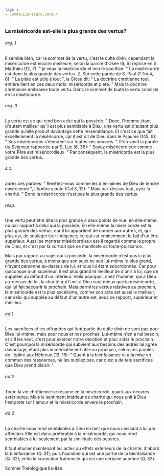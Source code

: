 ```yaml
---
tags : 
- Summa/IIa-IIæ/q.30/a.4
---
```


### La miséricorde est-elle la plus grande des vertus?

###### arg. 1
Il semble bien, car le sommet de la vertu, c'est le culte divin; cependant la miséricorde est encore meilleure, selon la parole d'Osée (6, 6) reprise en S. Matthieu (12, 7): " je veux la miséricorde et non le sacrifice. " La miséricorde est donc la plus grande des vertus. 2. Sur cette parole de S. Paul (1 Tm 4, 8): " La piété est utile à tout ", la Glose dit: " La doctrine chrétienne tout entière tient en ces deux mots: miséricorde et piété. " Mais la doctrine chrétienne embrasse toute vertu. Donc le sommet de toute la vertu consiste en la miséricorde. 

###### arg. 3
La vertu est ce qui rend bon celui qui la possède. " Donc, l'homme étant d'autant meilleur qu'il est plus semblable à Dieu, une vertu est d'autant plus grande qu’elle produit davantage cette ressemblance. Et c'est ce que fait excellemment la miséricorde, car il est dit de Dieu dans le Psaume (145, 9): " Ses miséricordes s'étendent sur toutes ses oeuvres. " D'où vient la parole du Seigneur rapportée par S. Luc (6, 36): " Soyez miséricordieux comme votre Père est miséricordieux. " Par conséquent, la miséricorde est la plus grande des vertus. 

###### s.c.
après ces paroles: " Revêtez-vous comme les bien-aimés de Dieu de tendre miséricorde ", l'Apôtre ajoute (Col 3, 12): " Mais par-dessus tout, ayez la charité. " Donc la miséricorde n'est pas la plus grande des vertus. 

###### resp.
Une vertu peut être dite la plus grande à deux points de vue: en elle-même, ou par rapport à celui qui la possède. En elle-même la miséricorde est la plus grande des vertus, car il lui appartient de donner aux autres, et, qui plus est, de soulager leur indigence; ce qui est éminemment le fait d'un être supérieur. Aussi se montrer miséricordieux est-il regardé comme le propre de Dieu, et c'est par là surtout que se manifeste sa toute-puissance. 

Mais par rapport au sujet qui la possède, la miséricorde n'est pas la plus grande des vertus, à moins que son sujet ne soit lui-même le plus grand, n'ayant personne au-dessus de lui, et tous lui étant subordonnés. Car pour quiconque a un supérieur, il est plus grand et meilleur de s'unir à lui, que de suppléer au défaut d'un inférieur. Voilà pourquoi, chez l'homme, qui a Dieu au-dessus de lui, la charité qui l'unit à Dieu vaut mieux que la miséricorde, qui lui fait secourir le prochain. Mais parmi les vertus relatives au prochain, la miséricorde est la plus excellente, comme son acte est aussi le meilleur; car celui qui supplée au défaut d'un autre est, sous ce rapport, supérieur et meilleur. 

###### ad 1
Les sacrifices et les offrandes qui font partie du culte divin ne sont pas pour Dieu lui-même, mais pour nous et nos proches. Lui-même n'en a nul besoin, et s'il les veut, c'est pour exercer notre dévotion et pour aider le prochain. C'est pourquoi la miséricorde qui subvient aux besoins des autres lui agrée davantage, étant plus immédiatement utile au prochain, selon ces paroles de l'épître aux Hébreux (13, 16): " Quant à la bienfaisance et à la mise en commun des ressources, ne les oubliez pas, car c'est à de tels sacrifices que Dieu prend plaisir. " 

###### ad 2
Toute la vie chrétienne se résume en la miséricorde, quant aux oeuvres extérieures. Mais le sentiment intérieur de charité qui nous unit à Dieu l'emporte sur l'amour et la miséricorde envers le prochain. 

###### ad 3
La charité nous rend semblables à Dieu en tant que nous unissant à lui par affection. Elle est donc préférable à la miséricorde, qui nous rend semblables à lui seulement par la similitude des oeuvres. 

Il faut étudier maintenant les actes ou effets extérieurs de la charité: d'abord la bienfaisance (Q. 31); puis l'aumône qui est une partie de la bienfaisance (Q. 32); enfin la correction fraternelle qui est une certaine aumône (Q. 33). 

Somme Théologique IIa-IIae 

